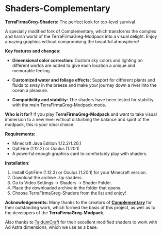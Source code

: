 # Shaders-Complementary

**TerraFirmaGreg-Shaders:** The perfect look for top-level survival

A specially modified fork of Complementary, which transforms the complex and harsh world of the TerraFirmaGreg-Modpack into a visual delight. Enjoy amazing graphics without compromising the beautiful atmosphere!

**Key features and changes:**
- **Dimensional color correction:** Custom sky colors and lighting on different worlds are added to give each location a unique and memorable feeling.

- **Customized water and foliage effects:** Support for different plants and fluids to sway in the breeze and make your journey down a river into the ocean a pleasure.

- **Compatibility and stability:** The shaders have been tested for stability with the main TerraFirmaGreg-Modpack mods.

**Who is it for?**
If you play **TerraFirmaGreg-Modpack** and want to take visual immersion to a new level without disturbing the balance and spirit of the modpack, this is your ideal choice.

**Requirements:**
- Minecraft Java Edition 1.12.2/1.20.1
- OptiFine (1.12.2) or Oculus (1.20.1)
- A powerful enough graphics card to comfortably play with shaders.

**Installation:**

1. Install OptiFine (1.12.2) or Oculus (1.20.1) for your Minecraft version.
2.  Download the archive .zip shaders.
3.  Go to Video Settings -> Shaders -> Shader Folder.
4.  Place the downloaded archive in the folder that opens.
5. Choose TerraFirmaGreg-Shaders from the list and enjoy!

**Acknowledgements:**
Many thanks to the creators of **[Complementary](https://www.curseforge.com/minecraft/shaders/complementary-unbound)** for their outstanding work, which formed the basis of this project, as well as to the developers of the **TerraFirmaGreg-Modpack**.

Also thanks to [TaidumCraft](https://modrinth.com/modpack/taidumcraft) for their excellent modified shaders to work with Ad Astra dimensions, which we use as a base.

